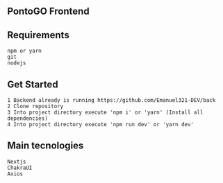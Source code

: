 ## PontoGO Frontend

## Requirements

    npm or yarn
    git
    nodejs

## Get Started

    1 Backend already is running https://github.com/Emanuel321-DEV/back
    2 Clone repository
    3 Into project directory execute 'npm i' or 'yarn' (Install all dependencies) 
    4 Into project directory execute 'npm run dev' or 'yarn dev'

## Main tecnologies

    Nextjs
    ChakraUI
    Axios
    